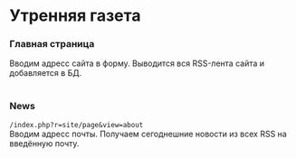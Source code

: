 # Утренняя газета

### Главная страница
Вводим адресс сайта в форму. Выводится вся RSS-лента сайта и добавляется в БД.<br><br>

### News 
``` /index.php?r=site/page&view=about ``` <br>
Вводим адресс почты. Получаем сегоднешние новости из всех RSS на введённую почту.<br><br>
